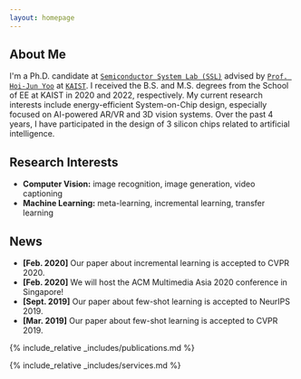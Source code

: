 ```yaml
---
layout: homepage
---
```


## About Me

I'm a Ph.D. candidate at [`Semiconductor System Lab (SSL)`](http://ssl.kaist.ac.kr) advised by [`Prof. Hoi-Jun Yoo`](http://ssl.kaist.ac.kr/Professor.php) at [`KAIST`](https://kaist.ac.kr). I received the B.S. and M.S. degrees from the School of EE at KAIST in 2020 and 2022, respectively. 
My current research interests include energy-efficient System-on-Chip design, especially focused on AI-powered AR/VR and 3D vision systems. Over the past 4 years, I have participated in the design of 3 silicon chips related to artificial intelligence.


## Research Interests

- **Computer Vision:** image recognition, image generation, video captioning
- **Machine Learning:** meta-learning, incremental learning, transfer learning

## News

- **[Feb. 2020]** Our paper about incremental learning is accepted to CVPR 2020.
- **[Feb. 2020]** We will host the ACM Multimedia Asia 2020 conference in Singapore!
- **[Sept. 2019]** Our paper about few-shot learning is accepted to NeurIPS 2019.
- **[Mar. 2019]** Our paper about few-shot learning is accepted to CVPR 2019.

{% include_relative _includes/publications.md %}

{% include_relative _includes/services.md %}
